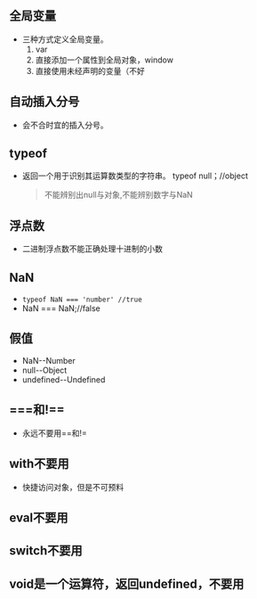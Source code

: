 ## 全局变量

- 三种方式定义全局变量。
    1. var
    2. 直接添加一个属性到全局对象，window
    3. 直接使用未经声明的变量（不好

## 自动插入分号

- 会不合时宜的插入分号。


## typeof

- 返回一个用于识别其运算数类型的字符串。
    typeof null；//object
    > 不能辨别出null与对象,不能辨别数字与NaN

## 浮点数

- 二进制浮点数不能正确处理十进制的小数

## NaN

- ```typeof NaN === 'number' //true```
- NaN === NaN;//false

## 假值

- NaN--Number
- null--Object
- undefined--Undefined

## ===和!==

- 永远不要用==和!=

## with不要用

- 快捷访问对象，但是不可预料

## eval不要用

## switch不要用

## void是一个运算符，返回undefined，不要用


